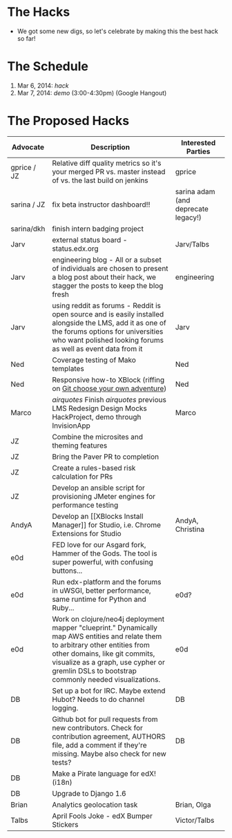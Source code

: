 # The Hacks

* We got some new digs, so let's celebrate by making this the best hack so far!

# The Schedule
1. Mar 6, 2014: *hack*
2. Mar 7, 2014: *demo* (3:00-4:30pm) (Google Hangout)

# The Proposed Hacks

| Advocate | Description | Interested Parties |
|----------|-------------|--------------------|
| gprice / JZ | Relative diff quality metrics so it's your merged PR vs. master instead of vs. the last build on jenkins | gprice |
| sarina / JZ | fix beta instructor dashboard!! | sarina adam (and deprecate legacy!) |
| sarina/dkh | finish intern badging project | |
| Jarv | external status board - status.edx.org |   Jarv/Talbs |
| Jarv | engineering blog - All or a subset of individuals are chosen to present a blog post about their hack, we stagger the posts to keep the blog fresh |  engineering |
| Jarv | using reddit as forums - Reddit is open source and is easily installed alongside the LMS, add it as one of the forums options for universities who want polished looking forums as well as event data from it | Jarv |
| Ned | Coverage testing of Mako templates | Ned |
| Ned | Responsive how-to XBlock (riffing on [Git choose your own adventure](http://nedbatchelder.com/blog/201401/git_choose_your_own_adventure.html)) | Ned |
| Marco | *airquotes* Finish *airquotes* previous LMS Redesign Design Mocks HackProject, demo through InvisionApp | Marco |
| JZ | Combine the microsites and theming features | |
| JZ | Bring the Paver PR to completion | |
| JZ | Create a rules-based risk calculation for PRs | |
| JZ | Develop an ansible script for provisioning JMeter engines for performance testing | |
| AndyA | Develop an [[XBlocks Install Manager]] for Studio, i.e. Chrome Extensions for Studio | AndyA, Christina |
| e0d | FED love for our Asgard fork, Hammer of the Gods.  The tool is super powerful, with confusing buttons... | |
| e0d | Run edx-platform and the forums in uWSGI, better performance, same runtime for Python and Ruby... | e0d? |
| e0d | Work on clojure/neo4j deployment mapper "clueprint."  Dynamically map AWS entities and relate them to arbitrary other entities from other domains, like git commits, visualize as a graph, use cypher or gremlin DSLs to bootstrap commonly needed visualizations. | e0d |
| DB | Set up a bot for IRC. Maybe extend Hubot? Needs to do channel logging. | DB |
| DB | Github bot for pull requests from new contributors. Check for contribution agreement, AUTHORS file, add a comment if they're missing. Maybe also check for new tests? | DB |
| DB | Make a Pirate language for edX! (i18n) | |
| DB | Upgrade to Django 1.6 | |
| Brian | Analytics geolocation task | Brian, Olga |
| Talbs | April Fools Joke - edX Bumper Stickers |   Victor/Talbs |